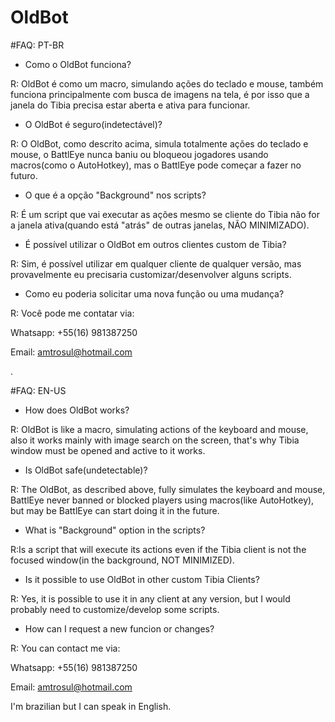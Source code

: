 # OldBot

#FAQ: PT-BR
- Como o OldBot funciona?

R: OldBot é como um macro, simulando ações do teclado e mouse, também funciona principalmente com busca de imagens na tela, é por isso que a janela do Tibia precisa estar aberta e ativa para funcionar.

    
- O OldBot é seguro(indetectável)?

R: O OldBot, como descrito acima, simula totalmente ações do teclado e mouse, o BattlEye nunca baniu ou bloqueou jogadores usando macros(como o AutoHotkey), mas o BattlEye pode começar a fazer no futuro.


- O que é a opção "Background" nos scripts?

R: É um script que vai executar as ações mesmo se cliente do Tibia não for a janela ativa(quando está "atrás" de outras janelas, NÃO MINIMIZADO).


- É possível utilizar o OldBot em outros clientes custom de Tibia?

R: Sim, é possível utilizar em qualquer cliente de qualquer versão, mas provavelmente eu precisaria customizar/desenvolver alguns scripts.


- Como eu poderia solicitar uma nova função ou uma mudança?

R: Você pode me contatar via:

Whatsapp: +55(16) 981387250

Email: amtrosul@hotmail.com

.

#FAQ: EN-US
- How does OldBot works?

R: OldBot is like a macro, simulating actions of the keyboard and mouse, also it works mainly with image search on the screen, that's why Tibia window must be opened and active to it works.


- Is OldBot safe(undetectable)?

R: The OldBot, as described above, fully simulates the keyboard and mouse, BattlEye never banned or blocked players using macros(like AutoHotkey), but may be BattlEye can start doing it in the future.


- What is "Background" option in the scripts?

R:Is a script that will execute its actions even if the Tibia client is not the focused window(in the background, NOT MINIMIZED).


- Is it possible to use OldBot in other custom Tibia Clients?

R: Yes, it is possible to use it in any client at any version, but I would probably need to customize/develop some scripts.


- How can I request a new funcion or changes?

R: You can contact me via:

Whatsapp: +55(16) 981387250 

Email: amtrosul@hotmail.com

I'm brazilian but I can speak in English.
    
 
